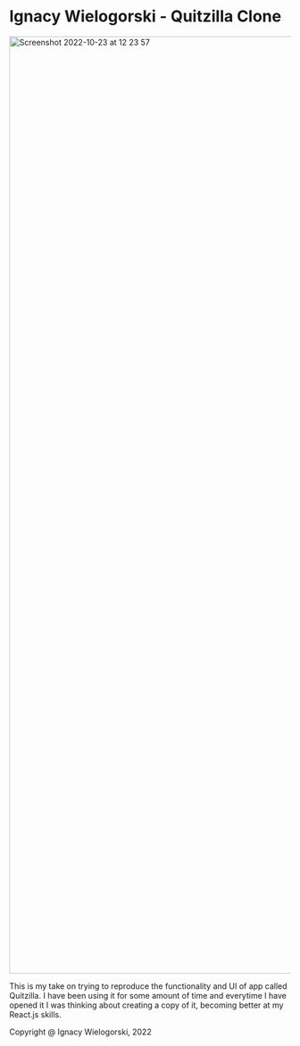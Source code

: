# Ignacy Wielogorski - Quitzilla Clone

<img width="1680" alt="Screenshot 2022-10-23 at 12 23 57" src="https://user-images.githubusercontent.com/54763188/197387255-22aaeb39-41de-423c-b501-e68e19808e8d.png">


This is my take on trying to reproduce the functionality and UI of app called Quitzilla. I have been using it for some amount of time and everytime I have opened it I was thinking about creating a copy of it, becoming better at my React.js skills.

Copyright @ Ignacy Wielogorski, 2022
